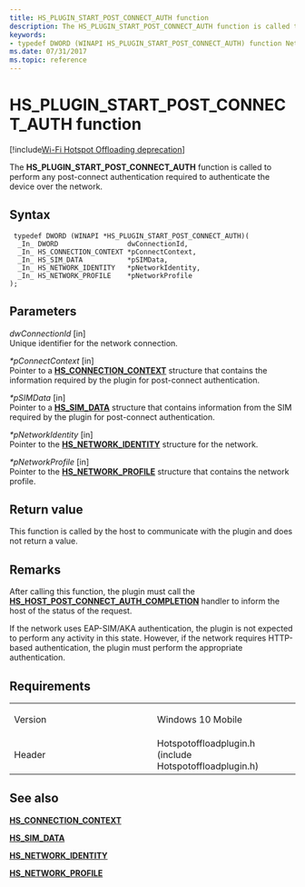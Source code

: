 ```yaml
---
title: HS_PLUGIN_START_POST_CONNECT_AUTH function
description: The HS_PLUGIN_START_POST_CONNECT_AUTH function is called to perform any post-connect authentication required to authenticate the device over the network.
keywords: 
- typedef DWORD (WINAPI HS_PLUGIN_START_POST_CONNECT_AUTH) function Network Drivers Starting with Windows Vista
ms.date: 07/31/2017
ms.topic: reference
---
```


# HS\_PLUGIN\_START\_POST\_CONNECT\_AUTH function

[!include[Wi-Fi Hotspot Offloading deprecation](../includes/wi-fi-hotspot-offloading-deprecation.md)]


The **HS\_PLUGIN\_START\_POST\_CONNECT\_AUTH** function is called to perform any post-connect authentication required to authenticate the device over the network.

## Syntax

```ManagedCPlusPlus
 typedef DWORD (WINAPI *HS_PLUGIN_START_POST_CONNECT_AUTH)(
  _In_ DWORD                 dwConnectionId,
  _In_ HS_CONNECTION_CONTEXT *pConnectContext,
  _In_ HS_SIM_DATA           *pSIMData,
  _In_ HS_NETWORK_IDENTITY   *pNetworkIdentity,
  _In_ HS_NETWORK_PROFILE    *pNetworkProfile
);
```

## Parameters

*dwConnectionId* \[in\]  
Unique identifier for the network connection.

*\*pConnectContext* \[in\]  
Pointer to a [**HS\_CONNECTION\_CONTEXT**](hs-connection-context.md) structure that contains the information required by the plugin for post-connect authentication.

*\*pSIMData* \[in\]  
Pointer to a [**HS\_SIM\_DATA**](hs-sim-data.md) structure that contains information from the SIM required by the plugin for post-connect authentication.

*\*pNetworkIdentity* \[in\]  
Pointer to the [**HS\_NETWORK\_IDENTITY**](hs-network-identity.md) structure for the network.

*\*pNetworkProfile* \[in\]  
Pointer to the [**HS\_NETWORK\_PROFILE**](hs-network-profile.md) structure that contains the network profile.

## Return value

This function is called by the host to communicate with the plugin and does not return a value.

## Remarks

After calling this function, the plugin must call the [**HS\_HOST\_POST\_CONNECT\_AUTH\_COMPLETION**](hs-host-post-connect-auth-completion.md) handler to inform the host of the status of the request.

If the network uses EAP-SIM/AKA authentication, the plugin is not expected to perform any activity in this state. However, if the network requires HTTP-based authentication, the plugin must perform the appropriate authentication.

## Requirements

<table>
<colgroup>
<col width="50%" />
<col width="50%" />
</colgroup>
<tbody>
<tr class="odd">
<td><p>Version</p></td>
<td><p>Windows 10 Mobile</p></td>
</tr>
<tr class="even">
<td><p>Header</p></td>
<td>Hotspotoffloadplugin.h (include Hotspotoffloadplugin.h)</td>
</tr>
</tbody>
</table>

## See also


[**HS\_CONNECTION\_CONTEXT**](hs-connection-context.md)

[**HS\_SIM\_DATA**](hs-sim-data.md)

[**HS\_NETWORK\_IDENTITY**](hs-network-identity.md)

[**HS\_NETWORK\_PROFILE**](hs-network-profile.md)

 

 





